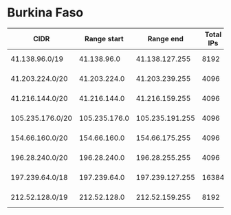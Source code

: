 # Burkina Faso

CIDR               | Range start     | Range end       | Total IPs  | Assign date | Owner
------------------ | --------------- | --------------- | ---------- | ----------- | -----
41.138.96.0/19     | 41.138.96.0     | 41.138.127.255  | 8192       | 2009-07-15  | 
41.203.224.0/20    | 41.203.224.0    | 41.203.239.255  | 4096       | 2008-01-03  | 
41.216.144.0/20    | 41.216.144.0    | 41.216.159.255  | 4096       | 2008-11-14  | 
105.235.176.0/20   | 105.235.176.0   | 105.235.191.255 | 4096       | 2012-11-21  | 
154.66.160.0/20    | 154.66.160.0    | 154.66.175.255  | 4096       | 2013-11-05  | 
196.28.240.0/20    | 196.28.240.0    | 196.28.255.255  | 4096       | 2005-11-24  | 
197.239.64.0/18    | 197.239.64.0    | 197.239.127.255 | 16384      | 2012-11-07  | 
212.52.128.0/19    | 212.52.128.0    | 212.52.159.255  | 8192       | 1998-04-27  | 
